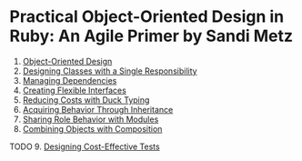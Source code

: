 # Practical Object-Oriented Design in Ruby: An Agile Primer by Sandi Metz

1. [Object-Oriented Design](object-oriented-design.md)
2. [Designing Classes with a Single Responsibility](designing-classes-with-srp.md)
3. [Managing Dependencies](managing-dependencies.md)
4. [Creating Flexible Interfaces](creating-flexible-interfaces.md)
5. [Reducing Costs with Duck Typing](reducing-costs-with-duck-typing.md)
6. [Acquiring Behavior Through Inheritance](acquiring-behavior-through-inheritance.md)
7. [Sharing Role Behavior with Modules](sharing-role-behavior-with-modules.md)
8. [Combining Objects with Composition](combining-objects-with-composition.md)

TODO
9. [Designing Cost-Effective Tests]()
